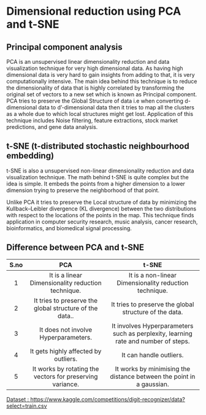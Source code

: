 # Dimensional reduction using PCA and t-SNE

## Principal component analysis
PCA is an unsupervised linear dimensionality reduction and data visualization technique for very high dimensional data. As having high dimensional data is very hard to gain insights from adding to that, it is very computationally intensive. The main idea behind this technique is to reduce the dimensionality of data that is highly correlated by transforming the original set of vectors to a new set which is known as Principal component. PCA tries to preserve the Global Structure of data i.e when converting d-dimensional data to d’-dimensional data then it tries to map all the clusters as a whole due to which local structures might get lost. Application of this technique includes Noise filtering, feature extractions, stock market predictions, and gene data analysis.

## t-SNE (t-distributed stochastic neighbourhood embedding)
 t-SNE is also a unsupervised non-linear dimensionality reduction and data visualization technique. The math behind t-SNE is quite complex but the idea is simple. It embeds the points from a higher dimension to a lower dimension trying to preserve the neighborhood of that point.

Unlike PCA it tries to preserve the Local structure of data by minimizing the Kullback–Leibler divergence (KL divergence) between the two distributions with respect to the locations of the points in the map. This technique finds application in computer security research, music analysis, cancer research, bioinformatics, and biomedical signal processing.
 
## Difference between PCA and t-SNE
|S.no | PCA    | t-SNE   |
|:---: | :---: | :---: |
| 1 |It is a linear Dimensionality reduction technique. |	It is a non-linear Dimensionality reduction technique.  |
| 2 |It tries to preserve the global structure of the data.. |	It tries to preserve the global structure of the data.  |
| 3 |It does not involve Hyperparameters. |	It involves Hyperparameters such as perplexity, learning rate and number of steps.  |
| 4 |It gets highly affected by outliers. |	It can handle outliers.  |
| 5 |It works by rotating the vectors for preserving variance. |	It works by minimising the distance between the point in a gaussian.  |


[Dataset : https://www.kaggle.com/competitions/digit-recognizer/data?select=train.csv ](https://www.kaggle.com/competitions/digit-recognizer/data?select=train.csv)
